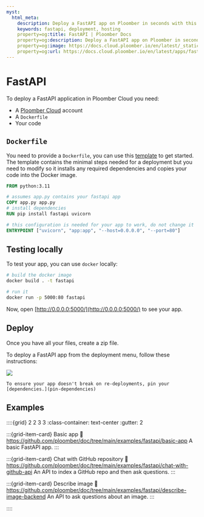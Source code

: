 ```yaml
---
myst:
  html_meta:
    description: Deploy a FastAPI app on Ploomber in seconds with this guide.
    keywords: fastapi, deployment, hosting
    property=og:title: FastAPI | Ploomber Docs
    property=og:description: Deploy a FastAPI app on Ploomber in seconds with this guide.
    property=og:image: https://docs.cloud.ploomber.io/en/latest/_static/opengraph-images-fastapi.png
    property=og:url: https://docs.cloud.ploomber.io/en/latest/apps/fastapi.html
---
```



# FastAPI

To deploy a FastAPI application in Ploomber Cloud you need:

- A [Ploomber Cloud](https://platform.ploomber.io/register?utm_source=fastapi&utm_medium=documentation) account
- A `Dockerfile`
- Your code

## `Dockerfile`

You need to provide a `Dockerfile`, you can use this [template](https://github.com/ploomber/doc/blob/main/examples/fastapi/basic-app/Dockerfile) to get started. The template contains the minimal steps needed for a deployment but you need to modify so it installs any required dependencies and copies your code into the Docker image.

```Dockerfile
FROM python:3.11

# assumes app.py contains your fastapi app
COPY app.py app.py
# install dependencies
RUN pip install fastapi uvicorn

# this configuration is needed for your app to work, do not change it
ENTRYPOINT ["uvicorn", "app:app", "--host=0.0.0.0", "--port=80"]
```


## Testing locally

To test your app, you can use `docker` locally:

```sh
# build the docker image
docker build . -t fastapi

# run it
docker run -p 5000:80 fastapi
```

Now, open [http://0.0.0.0:5000/](http://0.0.0.0:5000/) to see your app.


## Deploy

Once you have all your files, create a zip file.

To deploy a FastAPI app from the deployment menu, follow these instructions:

![](../static/docker.png)


```{tip}
To ensure your app doesn't break on re-deployments, pin your [dependencies.](pin-dependencies)
```


## Examples

::::{grid} 2 2 3 3
:class-container: text-center
:gutter: 2

:::{grid-item-card} Basic app
:link: https://github.com/ploomber/doc/tree/main/examples/fastapi/basic-app
A basic FastAPI app.
:::

:::{grid-item-card} Chat with GitHub repository
:link: https://github.com/ploomber/doc/tree/main/examples/fastapi/chat-with-github-api
An API to index a GitHub repo and then ask questions.
:::

:::{grid-item-card} Describe image
:link: https://github.com/ploomber/doc/tree/main/examples/fastapi/describe-image-backend
An API to ask questions about an image.
:::


::::

